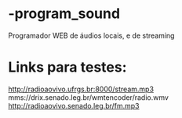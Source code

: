 # -program_sound
Programador WEB de áudios locais, e de streaming

# Links para testes:
http://radioaovivo.ufrgs.br:8000/stream.mp3
mms://drix.senado.leg.br/wmtencoder/radio.wmv
http://radioaovivo.senado.leg.br/fm.mp3
